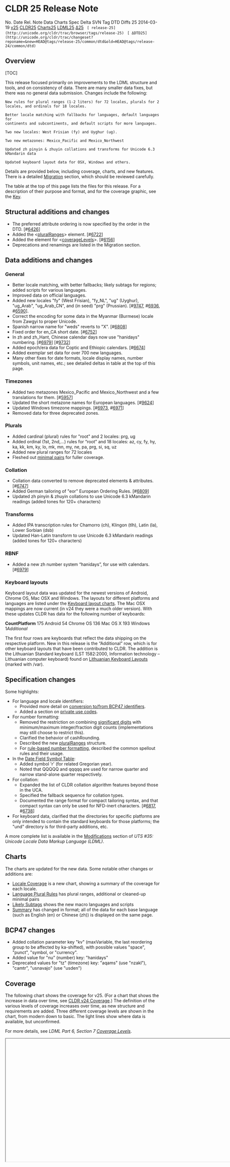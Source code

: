 # CLDR 25 Release Note

No. Date Rel. Note Data Charts Spec Delta SVN Tag DTD Diffs 25 2014-03-19
[v25](cldr-25.md) [CLDR25](http://unicode.org/Public/cldr/25/)
[Charts25](http://www.unicode.org/repos/cldr-aux/charts/25/index.html)
[LDML25](http://www.unicode.org/reports/tr35/tr35-35/tr35.html)
[Δ25](http://unicode.org/cldr/trac/query?status=closed&milestone=25&max=900) ` [
release-25](http://unicode.org/cldr/trac/browser/tags/release-25)` ` [
ΔDTD25](http://unicode.org/cldr/trac/changeset?reponame=&new=HEAD@tags/release-25/common/dtd&old=HEAD@tags/release-24/common/dtd)`

## Overview

[TOC]

This release focused primarily on improvements to the LDML structure and tools,
and on consistency of data. There are many smaller data fixes, but there was no
general data submission. Changes include the following:

    New rules for plural ranges (1-2 liters) for 72 locales, plurals for 2
    locales, and ordinals for 18 locales.

    Better locale matching with fallbacks for languages, default languages for
    continents and subcontinents, and default scripts for more languages.

    Two new locales: West Frisian (fy) and Uyghur (ug).

    Two new metazones: Mexico_Pacific and Mexico_Northwest

    Updated zh pinyin & zhuyin collations and transforms for Unicode 6.3
    kMandarin data

    Updated keyboard layout data for OSX, Windows and others.

Details are provided below, including coverage, charts, and new features. There
is a detailed [Migration](cldr-25.md) section, which should be reviewed
carefully.

The table at the top of this page lists the files for this release. For a
description of their purpose and format, and for the coverage graphic, see the
[Key](cldr-24.md).

## Structural additions and changes

*   The preferred attribute ordering is now specified by the order in the DTD.
    \[#[6426](http://unicode.org/cldr/trac/ticket/6426)\]
*   Added the
    <[pluralRanges](http://www.unicode.org/reports/tr35/tr35-35/tr35-numbers.html#Plural_Ranges)>
    element. \[#[6722](http://unicode.org/cldr/trac/ticket/6722)\]
*   Added the <approvalRequirements> element for
    <[coverageLevels](http://www.unicode.org/reports/tr35/tr35-35/tr35-info.html#Coverage_Levels)>.
    \[#[6156](http://unicode.org/cldr/trac/ticket/6156)\]
*   Deprecations and renamings are listed in the Migration section.

## Data additions and changes

### General

*   Better locale matching, with better fallbacks; likely subtags for regions;
    added scripts for various languages.
*   Improved data on official languages.
*   Added new locales "fy" (West Frisian), "fy_NL", "ug" (Uyghur), "ug_Arab",
    "ug_Arab_CN", and (in seed) "prg" (Prussian).
    \[#[9747](http://unicode.org/cldr/trac/changeset/9747),
    #[6936](http://unicode.org/cldr/trac/ticket/6936),
    #[6590](http://unicode.org/cldr/trac/ticket/6590)\].
*   Correct the encoding for some data in the Myanmar (Burmese) locale from
    Zawgyi to proper Unicode.
*   Spanish narrow name for "weds" reverts to "X".
    \[#[6808](http://unicode.org/cldr/trac/ticket/6808)\]
*   Fixed order for en_CA short date.
    \[#[6752](http://unicode.org/cldr/trac/ticket/6752)\]
*   In zh and zh_Hant, Chinese calendar days now use "hanidays" numbering.
    \[#[6979](http://unicode.org/cldr/trac/ticket/6979)\]
    \[#[9732](http://unicode.org/cldr/trac/changeset/9732)\]
*   Added epoch/era data for Coptic and Ethiopic calendars.
    \[#[6674](http://unicode.org/cldr/trac/ticket/6674)\]
*   Added exemplar set data for over 700 new languages.
*   Many other fixes for date formats, locale display names, number symbols,
    unit names, etc.; see detailed deltas in table at the top of this page.

### Timezones

*   Added two metazones Mexico_Pacific and Mexico_Northwest and a few
    translations for them. \[#[5957](http://unicode.org/cldr/trac/ticket/5957)\]
*   Updated the short metazone names for European languages.
    \[#[9624](http://unicode.org/cldr/trac/changeset/9624)\]
*   Updated Windows timezone mappings.
    \[#[6973](http://unicode.org/cldr/trac/ticket/6973),
    #[6971](http://unicode.org/cldr/trac/ticket/6971)\]
*   Removed data for three deprecated zones.

### Plurals

*   Added cardinal (plural) rules for "root" and 2 locales: prg, ug
*   Added ordinal (1st, 2nd,…) rules for “root” and 18 locales: az, cy, fy, hy,
    ka, kk, km, ky, lo, mk, mn, my, ne, pa, prg, si, sq, uz
*   Added new plural ranges for 72 locales
*   Fleshed out [minimal
    pairs](http://cldr.unicode.org/index/cldr-spec/plural-rules#TOC-Determining-Plural-Categories)
    for fuller coverage.

### Collation

*   Collation data converted to remove deprecated elements & attributes.
    \[#[6747](http://unicode.org/cldr/trac/ticket/6747)\]
*   Added German tailoring of "eor" European Ordering Rules.
    \[#[6809](http://unicode.org/cldr/trac/ticket/6809)\]
*   Updated zh pinyin & zhuyin collations to use Unicode 6.3 kMandarin readings
    (added tones for 120+ characters)

### Transforms

*   Added IPA transcription rules for Chamorro (ch), Klingon (tlh), Latin (la),
    Lower Sorbian (dsb)
*   Updated Han-Latin transform to use Unicode 6.3 kMandarin readings (added
    tones for 120+ characters)

### RBNF

*   Added a new zh number system “hanidays”, for use with calendars.
    \[#[6979](http://unicode.org/cldr/trac/ticket/6979)\]

### Keyboard layouts

Keyboard layout data was updated for the newest versions of Android, Chrome OS,
Mac OSX and Windows. The layouts for different platforms and languages are
listed under the [Keyboard layout
charts](http://www.unicode.org/cldr/charts/25/keyboards/layouts/index.html). The
Mac OSX mappings are now current (in v24 they were a much older version). With
these updates CLDR has data for the following number of keyboards:

**CountPlatform** 175 Android 54 Chrome OS 136 Mac OS X 193 Windows
1*Additional*

The first four rows are keyboards that reflect the data shipping on the
respective platform. New in this release is the “Additional” row, which is for
other keyboard layouts that have been contributed to CLDR. The addition is the
Lithuanian Standard keyboard (LST 1582:2000, Information technology – Lithuanian
computer keyboard) found on [Lithuanian Keyboard
Layouts](http://www.unicode.org/cldr/charts/25/keyboards/layouts/lt.html)
(marked with /var).

## Specification changes

Some highlights:

*   For language and locale identifiers:
    *   Provided more detail on [conversion to/from BCP47
        identifiers](http://www.unicode.org/reports/tr35/tr35-35/tr35.html#BCP_47_Language_Tag_Conversion).
    *   Added a section on [private use
        codes](http://www.unicode.org/reports/tr35/tr35-35/tr35.html#Private_Use).
*   For number formatting:
    *   Removed the restriction on combining [significant
        digits](http://www.unicode.org/reports/tr35/tr35-35/tr35-numbers.html#sigdig)
        with minimum/maximum integer/fraction digit counts (implementations may
        still choose to restrict this).
    *   Clarified the behavior of cashRounding.
    *   Described the new
        [pluralRanges](http://www.unicode.org/reports/tr35/tr35-35/tr35-numbers.html#Plural_Ranges)
        structure.
    *   For [rule-based number
        formatting](http://www.unicode.org/reports/tr35/tr35-35/tr35-numbers.html#Rule-Based_Number_Formatting),
        described the common spellout rules and their usage.
*   In the [Date Field Symbol
    Table](http://www.unicode.org/reports/tr35/tr35-35/tr35-dates.html#Date_Field_Symbol_Table):
    *   Added symbol 'r' (for related Gregorian year).
    *   Noted that QQQQQ and qqqqq are used for narrow quarter and narrow
        stand-alone quarter respectively.
*   For collation:
    *   Expanded the list of CLDR collation algorithm features beyond those in
        the UCA.
    *   Specified the fallback sequence for collation types.
    *   Documented the range format for compact tailoring syntax, and that
        compact syntax can only be used for NFD-inert characters.
        \[#[6817](http://unicode.org/cldr/trac/ticket/6817),
        #[6738](http://unicode.org/cldr/trac/ticket/6738)\]
*   For keyboard data, clarified that the directories for specific platforms are
    only intended to contain the standard keyboards for those platforms; the
    "und" directory is for third-party additions, etc.

A more complete list is available in the
[Modifications](http://www.unicode.org/reports/tr35/tr35-35/tr35.html#Modifications)
section of *UTS #35: Unicode Locale Data Markup Language (LDML)*.

## Charts

The charts are updated for the new data. Some notable other changes or additions
are:

*   [Locale
    Coverage](http://www.unicode.org/cldr/charts/25/supplemental/locale_coverage.html)
    is a new chart, showing a summary of the coverage for each locale.
*   [Language Plural
    Rules](http://www.unicode.org/cldr/charts/25/supplemental/language_plural_rules.html)
    has plural ranges, additional or cleaned-up minimal pairs
*   [Likely
    Subtags](http://www.unicode.org/cldr/charts/25/supplemental/likely_subtags.html)
    shows the new macro languages and scripts
*   [Summary](http://www.unicode.org/cldr/charts/25/summary/index.html) has
    changed in format; all of the data for each base language (such as English
    (en) or Chinese (zh)) is displayed on the same page.

## BCP47 changes

*   Added collation parameter key "kv" (maxVariable, the last reordering group
    to be affected by ka-shifted), with possible values "space", "punct",
    "symbol, or "currency".
*   Added value for "nu" (number) key: "hanidays"
*   Deprecated values for "tz" (timezone) key: "aqams" (use "nzakl"), "camtr",
    "usnavajo" (use "usden")

## Coverage

The following chart shows the coverage for v25. (For a chart that shows the
increase in data over time, see [CLDR v24
Coverage](http://cldr.unicode.org/index/downloads/cldr-24#TOC-Coverage-improvements).)
The definition of the various levels of coverage increases over time, as new
structure and requirements are added. Three different coverage levels are shown
in the chart, from modern down to basic. The light lines show where data is
available, but unconfirmed.

For more details, see *LDML Part 6, Section 7 [Coverage
Levels](http://unicode.org/repos/cldr/trunk/specs/ldml/tr35-info.html#Coverage_Levels)*.

<iframe src="javascript:void(0);" width="800" height="400" allow="fullscreen"
/>document.getElementById('form513655734').submit();

## JSON data changes

CLDR 25 provides a JSON version of the complete set of CLDR 25 locale data.
Please be aware that the complete set of JSON is quite large, since it contains
all locales and all resolved fields. So we are publishing two zip files for
JSON, an abbreviated version containing only the "top-tier" locales as in
previous releases (json.zip) and also the complete set of JSON (json_full.zip).

## Tools

A major focus of CLDR 25 was improvements to tools, especially performance
Survey Tool performance. Those are not listed here, but the individual tickets
can be viewed by looking at the Changes in the table at the top. The Guava
library is now included with CLDR for use by CLDR tools.

## Migration

### Changes to plural/ordinal rules

*   **Cardinals (plurals)**
    *   **Russian:** CLDR 24 erroneously removed the “few” category; per
        #[6932](http://unicode.org/cldr/trac/ticket/6932), CLDR 25 restores
        “few” and reverts the integer rules to those from CLDR 23 (fractions
        were not supported in CLDR 23). There was no maintenance update for CLDR
        24, but CLDR members were notified and a CLDR 24 erratum was (belatedly)
        [posted](http://cldr.unicode.org/index/downloads/cldr-24#TOC-Known-Errors).
        ***Strings that used the CLDR 24 rules will need to translate for the
        “few” category.***
    *   **Filipino:** the set of keywords is the same, but the distribution is
        different. The chief reason was to account for the particle “na”. Older
        translations may work if they used “…⁠(na)⁠...” to work around the
        problem, but would be improved if they were retranslated. Probably only
        the "other" strings would be affected.
    *   **Manx:** there were some changes, but these probably will not affect
        many implementations.
*   **Ordinals (1st, 2nd, …)**
    *   Zulu: linguists agreed that the simpler form for ordinals is better.
        ***Strings that use ordinals will need retranslation.***
*   **Root**
    *   Added “root” to plurals and ordinals, to provide a fallback when no
        plural forms are provided explicitly.

#### Details

**Language** **Code** **Old Categories** **Action** **New Categories** **Integer
Changes** **Samples** Russian ru one, many, **other** SPLIT one, few, **many,
other** other➞few 2–4,22–24,32–34,42–44,… Filipino fil *one, other* CHANGED
*one, other* other➞one 2–3,5,7–8,10–13,15,17–18,20–23,25,27–28,… Manx gv one,
two, few, **other** SPLIT one, two, few, **many, other** other➞few 80 Zulu zu
**one, few, many, other** MERGED **other** few➞other 2–9

### Other

*   Renamed some values for the type attribute of the <contextTransformUsage>
    element for clarity, see
    [table](http://www.unicode.org/reports/tr35/tr35-35/tr35-general.html#contextTransformUsage_type_attribute_values):
    \[#[6857](http://unicode.org/cldr/trac/ticket/6857)\]
    *   changed "type" to "keyValue"
    *   changed "tense" to "relative"
    *   changed"displayName" and "displayName-count" to "currencyName" and
        "currencyName-count", respectively
*   Metazone subdivision for Mexico:
    *   In Mexico, "Pacific Zone" actually refers to the Mexico portion of the
        America_Mountain metazone, while the Mexico portion of the
        America_Pacific metazone is referred to inside Mexico as "Northwest
        Zone". To avoid confusion, two new metazones are added: Mexico_Pacific
        and Mexico_Northwest.
    *   CLDR 25 only includes translations of these for "de", "en", "es",
        "es_MX", "fr", "ja", "zh", and "zh_Hant". For other locales,
        applications should fall back to localized GMT format until more
        complete translations are available in CLDR 26.
        \[#[5957](http://unicode.org/cldr/trac/ticket/5957)\]
*   Locale codes:
    *   Language code “mo” is now replaced by “ro_MD” instead of “ro”.
        *   Note that language tag replacements may have multiple parts, such as
            "sh" ➞ "sr_Latn" or mo" ➞ "ro_MD". In such a case, the original
            script and/or region are retained if there is one. Thus "sh_Arab_AQ"
            ➞ "sr_Arab_AQ", not "sr_Latn_AQ". \[LDML [Likely
            Subtags](http://unicode.org/repos/cldr/trunk/specs/ldml/tr35.html#Likely_Subtags)\]
    *   Removed language codes that are “collection codes”
    *   Removed deprecated timezone IDs corresponding to "aqams" (Amundsen-Scott
        Station, South Pole), "camtr" (Montreal, Canada), "usnavajo" (Shiprock,
        United States)
*   Collation:
    *   Deprecated the hiraganaQuaternary setting, implementations should use
        real quaternary relations instead.
        \[[#5015](http://unicode.org/cldr/trac/ticket/5015)\]
    *   Deprecated the variableTop setting and the \[variable top\] syntax,
        implementations should use the new maxVariable setting instead.
        [\[](goog_2107998906)#5016\]
    *   Characters that are not NFD-inert are now explicitly forbidden from the
        *compact* tailoring syntax. Implementations should replace any
        characters that are not NFD-inert.
        \[#[6738](http://unicode.org/cldr/trac/ticket/6738)\]
    *   Deprecated validSublocales and removed from data. Implementations should
        use the main inheritance hierarchy to determine validity.

## Key

*   The Release Note contains a general description of the contents of the
    release, and any relevant notes about the release.
*   The Data link points to a set of zip files containing the contents of the
    release (the files are complete in themselves, and do not require files from
    earlier releases -- for the structure of the zip file, see [Repository
    Organization](http://cldr.unicode.org/index/downloads#Repository_Organization)).
*   The Spec is the version of [UTS #35:
    LDML](http://www.unicode.org/reports/tr35/) that corresponds to the release.
*   The Delta document points to a list of all the bug fixes and features in the
    release, which be used to get the precise corresponding file changes using
    [BugDiffs](http://unicode.org/cgi-bin/bugdiffs.pl).
*   The SVN Tag can be used to get the files via [Repository
    Access](http://cldr.unicode.org/index/downloads#latest_draft_version).
*   *For more details see [CLDR Releases (Downloads)](index.md).*

---

The Unicode [Terms of Use](http://unicode.org/copyright.html) apply to CLDR
data; in particular, see [Exhibit
1](http://unicode.org/copyright.html#Exhibit1).

For web pages with different views of CLDR data, see
<http://cldr.unicode.org/index/charts>.
